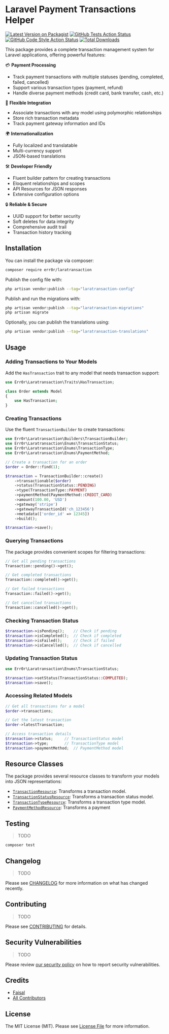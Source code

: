 # Laravel Payment Transactions Helper

[![Latest Version on Packagist](https://img.shields.io/packagist/v/err0r/laratransaction.svg?style=flat-square)](https://packagist.org/packages/err0r/laratransaction)
[![GitHub Tests Action Status](https://img.shields.io/github/actions/workflow/status/err0r/laratransaction/run-tests.yml?branch=master&label=tests&style=flat-square)](https://github.com/err0r/laratransaction/actions?query=workflow%3Arun-tests+branch%3Amaster)
[![GitHub Code Style Action Status](https://img.shields.io/github/actions/workflow/status/err0r/laratransaction/fix-php-code-style-issues.yml?branch=master&label=code%20style&style=flat-square)](https://github.com/err0r/laratransaction/actions?query=workflow%3A"Fix+PHP+code+style+issues"+branch%3Amaster)
[![Total Downloads](https://img.shields.io/packagist/dt/err0r/laratransaction.svg?style=flat-square)](https://packagist.org/packages/err0r/laratransaction)

This package provides a complete transaction management system for Laravel applications, offering powerful features: 

💳 **Payment Processing**
- Track payment transactions with multiple statuses (pending, completed, failed, cancelled)
- Support various transaction types (payment, refund)
- Handle diverse payment methods (credit card, bank transfer, cash, etc.)

🔗 **Flexible Integration**  
- Associate transactions with any model using polymorphic relationships
- Store rich transaction metadata
- Track payment gateway information and IDs

🌍 **Internationalization**
- Fully localized and translatable
- Multi-currency support 
- JSON-based translations

🛠️ **Developer Friendly**
- Fluent builder pattern for creating transactions
- Eloquent relationships and scopes
- API Resources for JSON responses
- Extensive configuration options

🔒 **Reliable & Secure**
- UUID support for better security
- Soft deletes for data integrity 
- Comprehensive audit trail
- Transaction history tracking

## Installation

You can install the package via composer:

```bash
composer require err0r/laratransaction
```

Publish the config file with:

```bash
php artisan vendor:publish --tag="laratransaction-config"
```

Publish and run the migrations with:

```bash
php artisan vendor:publish --tag="laratransaction-migrations"
php artisan migrate
```

Optionally, you can publish the translations using:

```bash
php artisan vendor:publish --tag="laratransaction-translations"
```

## Usage

### Adding Transactions to Your Models

Add the `HasTransaction` trait to any model that needs transaction support:

```php
use Err0r\Laratransaction\Traits\HasTransaction;

class Order extends Model
{
    use HasTransaction;
}
```

### Creating Transactions

Use the fluent `TransactionBuilder` to create transactions:

```php
use Err0r\Laratransaction\Builders\TransactionBuilder;
use Err0r\Laratransaction\Enums\TransactionStatus;
use Err0r\Laratransaction\Enums\TransactionType;
use Err0r\Laratransaction\Enums\PaymentMethod;

// Create a transaction for an order
$order = Order::find(1);

$transaction = TransactionBuilder::create()
    ->transactionable($order)
    ->status(TransactionStatus::PENDING)
    ->type(TransactionType::PAYMENT)
    ->paymentMethod(PaymentMethod::CREDIT_CARD)
    ->amount(100.00, 'USD')
    ->gateway('stripe')
    ->gatewayTransactionId('ch_123456')
    ->metadata(['order_id' => 12345])
    ->build();

$transaction->save();
```

### Querying Transactions

The package provides convenient scopes for filtering transactions:

```php
// Get all pending transactions
Transaction::pending()->get();

// Get completed transactions
Transaction::completed()->get();

// Get failed transactions
Transaction::failed()->get();

// Get cancelled transactions
Transaction::cancelled()->get();
```

### Checking Transaction Status

```php
$transaction->isPending();    // Check if pending
$transaction->isCompleted();  // Check if completed
$transaction->isFailed();     // Check if failed
$transaction->isCancelled();  // Check if cancelled
```

### Updating Transaction Status

```php
use Err0r\Laratransaction\Enums\TransactionStatus;

$transaction->setStatus(TransactionStatus::COMPLETED);
$transaction->save();
```

### Accessing Related Models

```php
// Get all transactions for a model
$order->transactions;

// Get the latest transaction
$order->latestTransaction;

// Access transaction details
$transaction->status;     // TransactionStatus model
$transaction->type;       // TransactionType model
$transaction->paymentMethod;  // PaymentMethod model
```

## Resource Classes
The package provides several resource classes to transform your models into JSON representations:
- [`TransactionResource`](src/Resources/TransactionResource.php): Transforms a transaction model.
- [`TransactionStatusResource`](src/Resources/TransactionStatusResource.php): Transforms a transaction status model.
- [`TransactionTypeResource`](src/Resources/TransactionTypeResource.php): Transforms a transaction type model.
- [`PaymentMethodResource`](src/Resources/PaymentMethodResource.php): Transforms a payment

## Testing
> TODO   

```bash
composer test
```

## Changelog
> TODO   

Please see [CHANGELOG](CHANGELOG.md) for more information on what has changed recently.

## Contributing
> TODO   

Please see [CONTRIBUTING](CONTRIBUTING.md) for details.

## Security Vulnerabilities
> TODO   

Please review [our security policy](../../security/policy) on how to report security vulnerabilities.

## Credits

- [Faisal](https://github.com/err0r)
- [All Contributors](../../contributors)

## License

The MIT License (MIT). Please see [License File](LICENSE.md) for more information.
